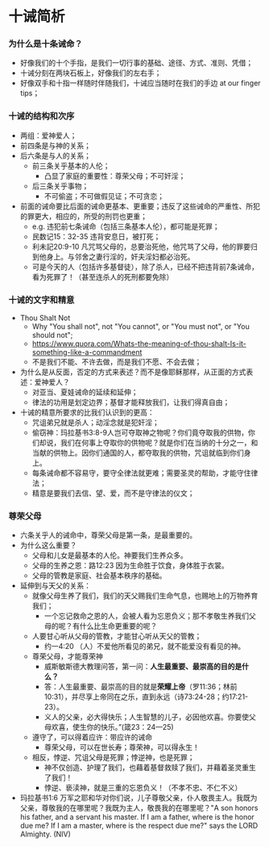 # 十诫简析



### 为什么是十条诫命？

- 好像我们的十个手指，是我们一切行事的基础、途径、方式、准则、凭借；
- 十诫分刻在两块石板上，好像我们的左右手；
- 好像双手和十指一样随时伴随我们，十诫应当随时在我们的手边 at our finger tips；



### 十诫的结构和次序

- 两组：爱神爱人；
- 前四条是与神的关系；
- 后六条是与人的关系；
  - 前三条关乎基本的人伦；
    - 凸显了家庭的重要性：尊荣父母；不可奸淫；
  - 后三条关乎事物；
    - 不可偷盗；不可做假见证；不可贪恋；
- 前面的诫命要比后面的诫命更基本、更重要；违反了这些诫命的严重性、所犯的罪更大，相应的，所受的刑罚也更重；
  - e.g. 违犯前七条诫命（包括三条基本人伦），都可能是死罪；
  - 民数记15：32-35 违背安息日，被打死；
  - 利未記20:9-10 凡咒骂父母的，总要治死他，他咒骂了父母，他的罪要归到他身上。与邻舍之妻行淫的，奸夫淫妇都必治死。
  - 可是今天的人（包括许多基督徒），除了杀人，已经不把违背前7条诫命，看为死罪了！（甚至连杀人的死刑都要免除）



### 十诫的文字和精意

- Thou Shalt Not
  - Why "You shall not", not "You cannot", or  "You must not", or "You should not";
  - https://www.quora.com/Whats-the-meaning-of-thou-shalt-Is-it-something-like-a-commandment
  - 不是我们不能、不许去做，而是我们不愿、不会去做；
- 为什么是从反面，否定的方式来表述？而不是像耶稣那样，从正面的方式表述：爱神爱人？
  - 对亚当、夏娃诫命的延续和延伸；
  - 律法的功用是划定边界；基督才能释放我们，让我们得真自由；
- 十诫的精意所要求的比我们认识到的更高：
  - 咒诅弟兄就是杀人；动淫念就是犯奸淫；
  - 偷窃神：玛拉基书3:8-9人岂可夺取神之物呢？你们竟夺取我的供物，你们却说，我们在何事上夺取你的供物呢？就是你们在当纳的十分之一，和当献的供物上。因你们通国的人，都夺取我的供物，咒诅就临到你们身上。
  - 每条诫命都不容易守，要守全律法就更难；需要圣灵的帮助，才能守住律法；
  - 精意是要我们去信、望、爱，而不是守律法的仪文；



### 尊荣父母

- 六条关乎人的诫命中，尊荣父母是第一条，是最重要的。
- 为什么这么重要？
  - 父母和儿女是最基本的人伦。神要我们生养众多。
  - 父母的生养之恩：路12:23 因为生命胜于饮食，身体胜于衣裳。
  - 父母的管教是家庭、社会基本秩序的基础。
- 延伸到与天父的关系：
  - 就像父母生养了我们，我们的天父赐我们生命气息，也赐地上的万物养育我们；
    - 一个忘记救命之恩的人，会被人看为忘恩负义；那不孝敬生养我们父母的呢？有什么比生命更重要的呢？
  - 人要甘心听从父母的管教，才能甘心听从天父的管教；
    - 约一4:20 （人）不爱他所看见的弟兄，就不能爱没有看见的神。
  - 尊荣父母，才能尊荣神
    - 威斯敏斯德大教理问答，第一问：**人生最重要、最崇高的目的是什么？**
    - 答：人生最重要、最崇高的目的就是**荣耀上帝**（罗11:36；林前10:31），并尽享上帝同在之乐，直到永远（诗73:24-28；约17:21-23）。
    - 义人的父亲，必大得快乐；人生智慧的儿子，必因他欢喜。你要使父母欢喜，使生你的快乐。”(箴23：24—25)
  - 遵守了，可以得着应许：带应许的诫命
    - 尊荣父母，可以在世长寿；尊荣神，可以得永生！
  - 相反，悖逆、咒诅父母是死罪；悖逆神，也是死罪；
    - 神不仅创造、护理了我们，也藉着基督救赎了我们，并藉着圣灵重生了我们！
    - 悖逆、亵渎神，就是三重的忘恩负义！（不孝不忠、不仁不义）
- 玛拉基书1:6 万军之耶和华对你们说，儿子尊敬父亲，仆人敬畏主人。我既为父亲，尊敬我的在哪里呢？我既为主人，敬畏我的在哪里呢？"A son honors his father, and a servant  his master. If I am a father, where is the honor due me? If I am a  master, where is the respect due me?" says the LORD Almighty. (NIV)

